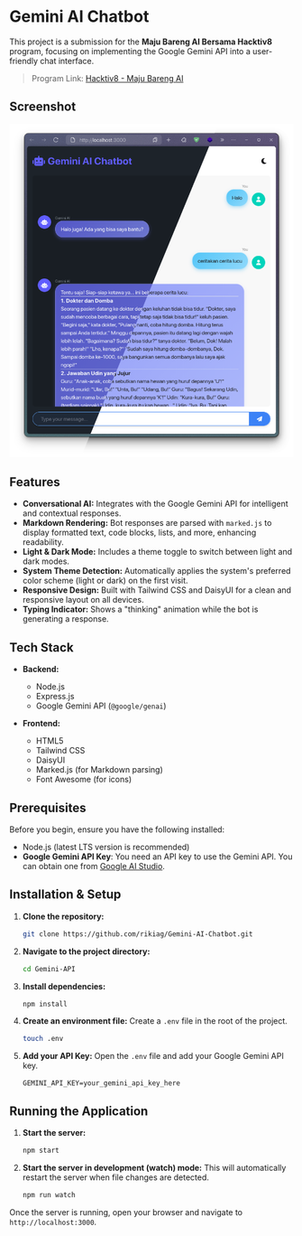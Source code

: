  # Gemini AI Chatbot

 This project is a submission for the **Maju Bareng AI Bersama Hacktiv8** program, focusing on implementing the Google Gemini API into a user-friendly chat interface.

 > Program Link: [Hacktiv8 - Maju Bareng AI](https://www.hacktiv8.com/projects/avpn-asia)

 ## Screenshot

 ![Application Screenshot](Screenshot.webp)

 ## Features

 - **Conversational AI:** Integrates with the Google Gemini API for intelligent and contextual responses.
 - **Markdown Rendering:** Bot responses are parsed with `marked.js` to display formatted text, code blocks, lists, and more, enhancing readability.
 - **Light & Dark Mode:** Includes a theme toggle to switch between light and dark modes.
 - **System Theme Detection:** Automatically applies the system's preferred color scheme (light or dark) on the first visit.
 - **Responsive Design:** Built with Tailwind CSS and DaisyUI for a clean and responsive layout on all devices.
 - **Typing Indicator:** Shows a "thinking" animation while the bot is generating a response.

 ## Tech Stack

 - **Backend:**
   - Node.js
   - Express.js
   - Google Gemini API (`@google/genai`)

 - **Frontend:**
   - HTML5
   - Tailwind CSS
   - DaisyUI
   - Marked.js (for Markdown parsing)
   - Font Awesome (for icons)

 ## Prerequisites

 Before you begin, ensure you have the following installed:

 - Node.js (latest LTS version is recommended)
 - **Google Gemini API Key**: You need an API key to use the Gemini API. You can obtain one from [Google AI Studio](https://aistudio.google.com/apikey).

 ## Installation & Setup

 1.  **Clone the repository:**
     ```bash
     git clone https://github.com/rikiag/Gemini-AI-Chatbot.git
     ```

 2.  **Navigate to the project directory:**
     ```bash
     cd Gemini-API
     ```

 3.  **Install dependencies:**
     ```bash
     npm install
     ```

 4.  **Create an environment file:**
     Create a `.env` file in the root of the project.
     ```bash
     touch .env
     ```

 5.  **Add your API Key:**
     Open the `.env` file and add your Google Gemini API key.
     ```
     GEMINI_API_KEY=your_gemini_api_key_here
     ```

 ## Running the Application

 1.  **Start the server:**
     ```bash
     npm start
     ```

 2.  **Start the server in development (watch) mode:**
     This will automatically restart the server when file changes are detected.
     ```bash
     npm run watch
     ```

 Once the server is running, open your browser and navigate to `http://localhost:3000`.
